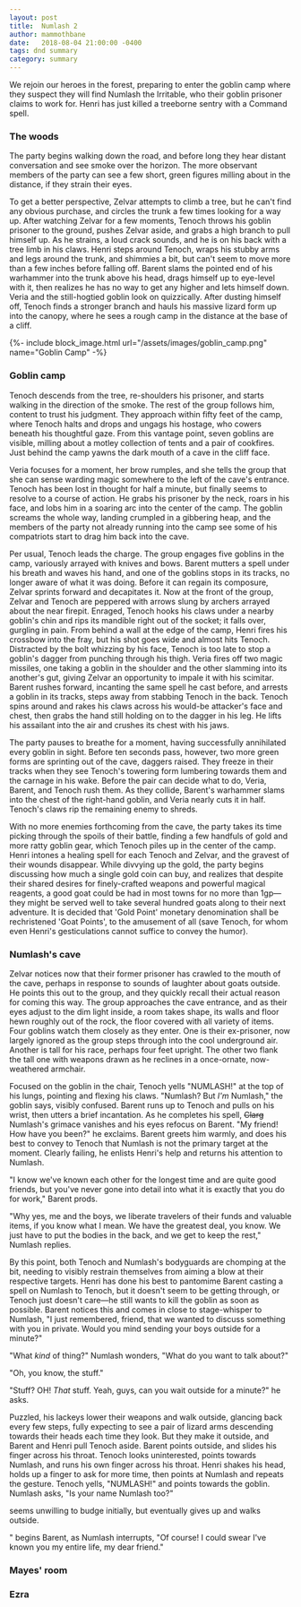 ```yaml
---
layout: post
title:  Numlash 2
author: mammothbane
date:   2018-08-04 21:00:00 -0400
tags: dnd summary
category: summary
---
```


We rejoin our heroes in the forest, preparing to enter the goblin camp where they suspect they will find Numlash the Irritable, who their goblin prisoner claims to work for. Henri has just killed a treeborne sentry with a Command spell.


### The woods
The party begins walking down the road, and before long they hear distant conversation and see smoke over the horizon. The more observant members of the party can see a few short, green figures milling about in the distance, if they strain their eyes.

To get a better perspective, Zelvar attempts to climb a tree, but he can't find any obvious purchase, and circles the trunk a few times looking for a way up. After watching Zelvar for a few moments, Tenoch throws his goblin prisoner to the ground, pushes Zelvar aside, and grabs a high branch to pull himself up. As he strains, a loud crack sounds, and he is on his back with a tree limb in his claws. Henri steps around Tenoch, wraps his stubby arms and legs around the trunk, and shimmies a bit, but can't seem to move more than a few inches before falling off. Barent slams the pointed end of his warhammer into the trunk above his head, drags himself up to eye-level with it, then realizes he has no way to get any higher and lets himself down. Veria and the still-hogtied goblin look on quizzically. After dusting himself off, Tenoch finds a stronger branch and hauls his massive lizard form up into the canopy, where he sees a rough camp in the distance at the base of a cliff.

{%- include block_image.html url="/assets/images/goblin_camp.png" name="Goblin Camp" -%}


### Goblin camp
Tenoch descends from the tree, re-shoulders his prisoner, and starts walking in the direction of the smoke. The rest of the group follows him, content to trust his judgment. They approach within fifty feet of the camp, where Tenoch halts and drops and ungags his hostage, who cowers beneath his thoughtful gaze. From this vantage point, seven goblins are visible, milling about a motley collection of tents and a pair of cookfires. Just behind the camp yawns the dark mouth of a cave in the cliff face.

Veria focuses for a moment, her brow rumples, and she tells the group that she can sense warding magic somewhere to the left of the cave's entrance. Tenoch has been lost in thought for half a minute, but finally seems to resolve to a course of action. He grabs his prisoner by the neck, roars in his face, and lobs him in a soaring arc into the center of the camp. The goblin screams the whole way, landing crumpled in a gibbering heap, and the members of the party not already running into the camp see some of his compatriots start to drag him back into the cave.

Per usual, Tenoch leads the charge. The group engages five goblins in the camp, variously arrayed with knives and bows. Barent mutters a spell under his breath and waves his hand, and one of the goblins stops in its tracks, no longer aware of what it was doing. Before it can regain its composure, Zelvar sprints forward and decapitates it. Now at the front of the group, Zelvar and Tenoch are peppered with arrows slung by archers arrayed about the near firepit. Enraged, Tenoch hooks his claws under a nearby goblin's chin and rips its mandible right out of the socket; it falls over, gurgling in pain. From behind a wall at the edge of the camp, Henri fires his crossbow into the fray, but his shot goes wide and almost hits Tenoch. Distracted by the bolt whizzing by his face, Tenoch is too late to stop a goblin's dagger from punching through his thigh. Veria fires off two magic missiles, one taking a goblin in the shoulder and the other slamming into its another's gut, giving Zelvar an opportunity to impale it with his scimitar. Barent rushes forward, incanting the same spell he cast before, and arrests a goblin in its tracks, steps away from stabbing Tenoch in the back. Tenoch spins around and rakes his claws across his would-be attacker's face and chest, then grabs the hand still holding on to the dagger in his leg. He lifts his assailant into the air and crushes its chest with his jaws.

The party pauses to breathe for a moment, having successfully annihilated every goblin in sight. Before ten seconds pass, however, two more green forms are sprinting out of the cave, daggers raised. They freeze in their tracks when they see Tenoch's towering form lumbering towards them and the carnage in his wake. Before the pair can decide what to do, Veria, Barent, and Tenoch rush them. As they collide, Barent's warhammer slams into the chest of the right-hand goblin, and Veria nearly cuts it in half. Tenoch's claws rip the remaining enemy to shreds.

With no more enemies forthcoming from the cave, the party takes its time picking through the spoils of their battle, finding a few handfuls of gold and more ratty goblin gear, which Tenoch piles up in the center of the camp. Henri intones a healing spell for each Tenoch and Zelvar, and the gravest of their wounds disappear. While divvying up the gold, the party begins discussing how much a single gold coin can buy, and realizes that despite their shared desires for finely-crafted weapons and powerful magical reagents, a good goat could be had in most towns for no more than 1gp&mdash;they might be served well to take several hundred goats along to their next adventure. It is decided that 'Gold Point' monetary denomination shall be rechristened 'Goat Points', to the amusement of all (save Tenoch, for whom even Henri's gesticulations cannot suffice to convey the humor).

### Numlash's cave
Zelvar notices now that their former prisoner has crawled to the mouth of the cave, perhaps in response to sounds of laughter about goats outside. He points this out to the group, and they quickly recall their actual reason for coming this way. The group approaches the cave entrance, and as their eyes adjust to the dim light inside, a room takes shape, its walls and floor hewn roughly out of the rock, the floor covered with all variety of items. Four goblins watch them closely as they enter. One is their ex-prisoner, now largely ignored as the group steps through into the cool underground air. Another is tall for his race, perhaps four feet upright. The other two flank the tall one with weapons drawn as he reclines in a once-ornate, now-weathered armchair.

Focused on the goblin in the chair, Tenoch yells "NUMLASH!" at the top of his lungs, pointing and flexing his claws. "Numlash? But *I'm* Numlash," the goblin says, visibly confused. Barent runs up to Tenoch and pulls on his wrist, then utters a brief incantation. As he completes his spell, ~~Clarg~~ Numlash's grimace vanishes and his eyes refocus on Barent. "My friend! How have you been?" he exclaims. Barent greets him warmly, and does his best to convey to Tenoch that Numlash is not the primary target at the moment. Clearly failing, he enlists Henri's help and returns his attention to Numlash. 

"I know we've known each other for the longest time and are quite good friends, but you've never gone into detail into what it is exactly that you do for work," Barent prods. 

"Why yes, me and the boys, we liberate travelers of their funds and valuable items, if you know what I mean. We have the greatest deal, you know. We just have to put the bodies in the back, and we get to keep the rest," Numlash replies.

By this point, both Tenoch and Numlash's bodyguards are chomping at the bit, needing to visibly restrain themselves from aiming a blow at their respective targets. Henri has done his best to pantomime Barent casting a spell on Numlash to Tenoch, but it doesn't seem to be getting through, or Tenoch just doesn't care&mdash;he still wants to kill the goblin as soon as possible. Barent notices this and comes in close to stage-whisper to Numlash, "I just remembered, friend, that we wanted to discuss something with you in private. Would you mind sending your boys outside for a minute?"

"What *kind* of thing?" Numlash wonders, "What do you want to talk about?"

"Oh, you know, the stuff."

"Stuff? OH! *That* stuff. Yeah, guys, can you wait outside for a minute?" he asks.

Puzzled, his lackeys lower their weapons and walk outside, glancing back every few steps, fully expecting to see a pair of lizard arms descending towards their heads each time they look. But they make it outside, and Barent and Henri pull Tenoch aside. Barent points outside, and slides his finger across his throat. Tenoch looks uninterested, points towards Numlash, and runs his own finger across his throat. Henri shakes his head, holds up a finger to ask for more time, then points at Numlash and repeats the gesture. Tenoch yells, "NUMLASH!" and points towards the goblin. Numlash asks, "Is your name Numlash too?"

 seems unwilling to budge initially, but eventually gives up and walks outside. 


" begins Barent, as Numlash interrupts, "Of course! I could swear I've known you my entire life, my dear friend." 

### Mayes' room

### Ezra